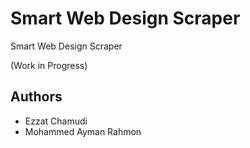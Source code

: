 # Smart Web Design Scraper

Smart Web Design Scraper

(Work in Progress)

## Authors
- Ezzat Chamudi
- Mohammed Ayman Rahmon